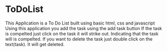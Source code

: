 # ToDoList
This Application is a To Do List built using basic html, css and javascript
Using this application you add the task using the add task button
If the task is compelted just click on the task it will strike out.
Indicating that the task will is compelted.
If you want to delete the task just double click on the text(task).
It will get deleted.




